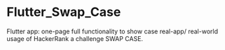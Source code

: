 # Flutter_Swap_Case
Flutter app: one-page full functionality to show case real-app/ real-world usage of HackerRank a challenge SWAP CASE. 
